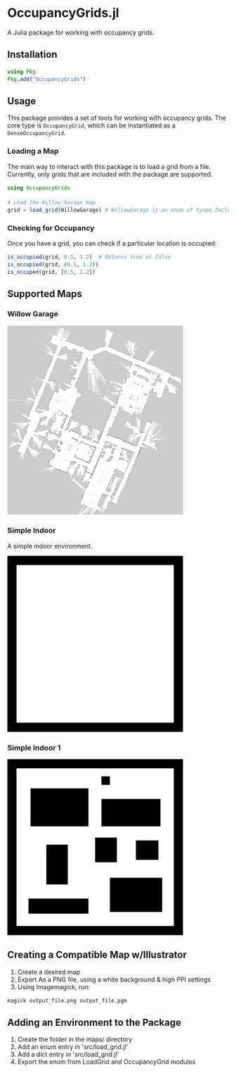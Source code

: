 # OccupancyGrids.jl

A Julia package for working with occupancy grids.

## Installation

```julia
using Pkg
Pkg.add("OccupancyGrids")
```

## Usage

This package provides a set of tools for working with occupancy grids. The core type is `OccupancyGrid`, which can be instantiated as a `DenseOccupancyGrid`.

### Loading a Map

The main way to interact with this package is to load a grid from a file. Currently, only grids that are included with the package are supported.

```julia
using OccupancyGrids

# Load the Willow Garage map
grid = load_grid(WillowGarage) # WillowGarage is an enum of tyope IncludedMaps
```

### Checking for Occupancy

Once you have a grid, you can check if a particular location is occupied:

```julia
is_occupied(grid, 0.5, 1.2)  # Returns true or false
is_occupied(grid, (0.5, 1.2))
is_occuped(grid, [0.5, 1.2])
```

## Supported Maps

### Willow Garage

<img src="maps/willow_garage/willow_garage.jpg" width="400"/>

### Simple Indoor

A simple indoor environment.

<img src="maps/simple_indoor/simple_indoor.png" width="400"/>

### Simple Indoor 1

<img src="maps/simple_indoor_1/simple_indoor_1.png" width="400"/>

## Creating a Compatible Map w/Illustrator

1. Create a desired map
2. Export As a PNG file, using a white background & high PPI settings
3. Using Imagemagick, run:
```bash
magick output_file.png output_file.pgm
```

## Adding an Environment to the Package
1. Create the folder in the maps/ directory
2. Add an enum entry in 'src/load_grid.jl'
3. Add a dict entry in 'src/load_grid.jl'
4. Export the enum from LoadGrid and OccupancyGrid modules
